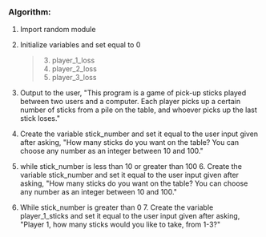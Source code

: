 ### Algorithm:
1. Import random module
2. Initialize variables and set equal to 0
   >3. player_1_loss
   >4. player_2_loss 
   >5. player_3_loss
3. Output to the user, "This program is a game of pick-up sticks played between two users and a computer. Each player picks up a certain number of sticks from a pile on the table, and whoever picks up the last stick loses."
4. Create the variable stick_number and set it equal to the user input given after asking, "How many sticks do you want on the table? You can choose any number as an integer between 10 and 100."

5. while stick_number is less than 10 or greater than 100
   6. Create the variable stick_number and set it equal to the user input given after asking, "How many sticks do you want on the table? You can choose any number as an integer between 10 and 100."
6. While stick_number is greater than 0
   7. Create the variable player_1_sticks and set it equal to the user input given after asking, "Player 1, how many sticks would you like to take, from 1-3?"